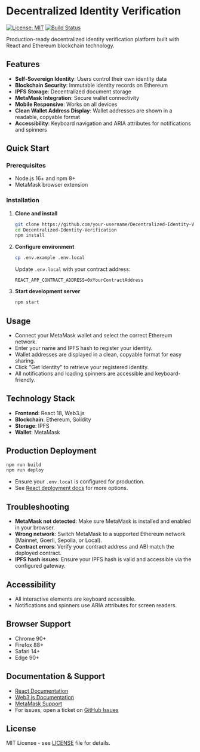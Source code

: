 # Decentralized Identity Verification

[![License: MIT](https://img.shields.io/badge/License-MIT-yellow.svg)](https://opensource.org/licenses/MIT)
[![Build Status](https://img.shields.io/badge/build-passing-brightgreen.svg)]()

Production-ready decentralized identity verification platform built with React and Ethereum blockchain technology.

## Features

* **Self-Sovereign Identity**: Users control their own identity data
* **Blockchain Security**: Immutable identity records on Ethereum
* **IPFS Storage**: Decentralized document storage
* **MetaMask Integration**: Secure wallet connectivity
* **Mobile Responsive**: Works on all devices
* **Clean Wallet Address Display**: Wallet addresses are shown in a readable, copyable format
* **Accessibility**: Keyboard navigation and ARIA attributes for notifications and spinners

## Quick Start

### Prerequisites
- Node.js 16+ and npm 8+
- MetaMask browser extension

### Installation

1. **Clone and install**
   ```bash
   git clone https://github.com/your-username/Decentralized-Identity-Verification.git
   cd Decentralized-Identity-Verification
   npm install
   ```

2. **Configure environment**
   ```bash
   cp .env.example .env.local
   ```
   Update `.env.local` with your contract address:
   ```env
   REACT_APP_CONTRACT_ADDRESS=0xYourContractAddress
   ```

3. **Start development server**
   ```bash
   npm start
   ```

## Usage

- Connect your MetaMask wallet and select the correct Ethereum network.
- Enter your name and IPFS hash to register your identity.
- Wallet addresses are displayed in a clean, copyable format for easy sharing.
- Click "Get Identity" to retrieve your registered identity.
- All notifications and loading spinners are accessible and keyboard-friendly.

## Technology Stack

- **Frontend**: React 18, Web3.js
- **Blockchain**: Ethereum, Solidity
- **Storage**: IPFS
- **Wallet**: MetaMask

## Production Deployment

```bash
npm run build
npm run deploy
```
- Ensure your `.env.local` is configured for production.
- See [React deployment docs](https://create-react-app.dev/docs/deployment/) for more options.

## Troubleshooting

- **MetaMask not detected**: Make sure MetaMask is installed and enabled in your browser.
- **Wrong network**: Switch MetaMask to a supported Ethereum network (Mainnet, Goerli, Sepolia, or Local).
- **Contract errors**: Verify your contract address and ABI match the deployed contract.
- **IPFS hash issues**: Ensure your IPFS hash is valid and accessible via the configured gateway.

## Accessibility

- All interactive elements are keyboard accessible.
- Notifications and spinners use ARIA attributes for screen readers.

## Browser Support

- Chrome 90+
- Firefox 88+
- Safari 14+
- Edge 90+

## Documentation & Support

- [React Documentation](https://react.dev/)
- [Web3.js Documentation](https://web3js.readthedocs.io/)
- [MetaMask Support](https://metamask.io/faqs/)
- For issues, open a ticket on [GitHub Issues](https://github.com/your-username/Decentralized-Identity-Verification/issues)

## License

MIT License - see [LICENSE](LICENSE) file for details.
